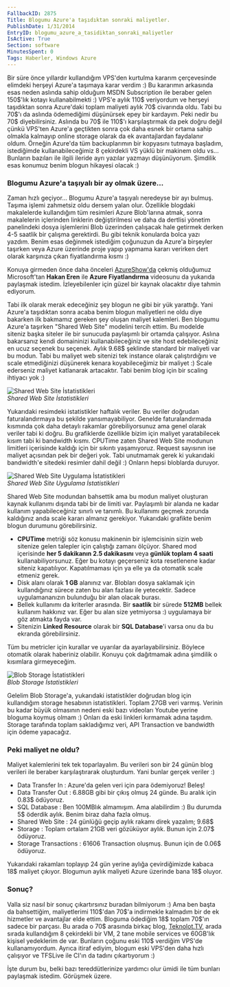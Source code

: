 ```yaml
---
FallbackID: 2875
Title: Blogumu Azure'a taşıdıktan sonraki maliyetler.
PublishDate: 1/31/2014
EntryID: blogumu_azure_a_tasidiktan_sonraki_maliyetler
IsActive: True
Section: software
MinutesSpent: 0
Tags: Haberler, Windows Azure
---
```

Bir süre önce yıllardır kullandığım VPS'den kurtulma kararım
çerçevesinde elimdeki herşeyi Azure'a taşımaya karar verdim :) Bu
kararımın arkasında esas neden aslında sahip olduğum MSDN Subscription
ile beraber gelen 150\$'lık kotayı kullanabilmekti :) VPS'e aylık 110\$
veriyordum ve herşeyi taşıdıktan sonra Azure'daki toplam maliyeti aylık
70\$ civarında oldu. Tabi bu 70\$'ı da aslında ödemediğimi düşünürsek
epey bir kardayım. Peki nedir bu 70\$ diyebilirsiniz. Aslında bu 70\$
ile 110\$'ı karşılaştırmak da pek doğru değil çünkü VPS'ten Azure'a
geçtikten sonra çok daha esnek bir ortama sahip olmakla kalmayıp online
storage olarak da ek avantajlardan faydalanır oldum. Örneğin Azure'da
tüm backuplarımın bir kopyasını tutmaya başladım, istediğimde
kullanabileceğimiz 8 çekirdekli VS yüklü bir makinem oldu vs... Bunların
bazıları ile ilgili ileride ayrı yazılar yazmayı düşünüyorum. Şimdilik
esas konumuz benim blogun hikayesi olacak :)

### Blogumu Azure'a taşıyalı bir ay olmak üzere...

Zaman hızlı geçiyor... Blogumu Azure'a taşıyalı neredeyse bir ayı
bulmuş. Taşıma işlemi zahmetsiz oldu dersem yalan olur. Özellikle
blogdaki makalelerde kullandığım tüm resimleri Azure Blob'larına atmak,
sonra makalelerin içlerinden linklerin değiştirilmesi ve daha da
dertlisi yönetim panelindeki dosya işlemlerini Blob üzerinden çalışacak
hale getirmek derken 4-5 saatlik bir çalışma gerektirdi. Bu gibi teknik
konularda bolca yazı yazdım. Benim esas değinmek istediğim çoğunuzun da
Azure'a birşeyler taşırken veya Azure üzerinde proje yapıp yapmama
kararı verirken dert olarak karşınıza çıkan fiyatlandırma kısmı :)

Konuya girmeden önce daha önceleri
[AzureShow'da](http://www.azureshow.com) çekmiş olduğumuz Microsoft'tan
**Hakan Eren** ile **Azure Fiyatlandırma** videosunu da yukarıda
paylaşmak istedim. İzleyebilenler için güzel bir kaynak olacaktır diye
tahmin ediyorum.

Tabi ilk olarak merak edeceğiniz şey blogun ne gibi bir yük yarattığı.
Yani Azure'a taşıdıktan sonra acaba benim blogun maliyetleri ne oldu
diye bakarken ilk bakmamız gereken şey oluşan maliyet kalemleri. Ben
blogumu Azure'a taşırken "Shared Web Site" modelini tercih ettim. Bu
modelde siteniz başka siteler ile bir sunucuda paylaşımlı bir ortamda
çalışıyor. Aslına bakarsanız kendi domaininizi kullanabileceğiniz ve
site host edebileceğiniz en ucuz seçenek bu seçenek. Aylık 9.68\$
şeklinde standard bir maliyeti var bu modun. Tabi bu maliyet web
sitenizi tek instance olarak çalıştırdığını ve scale etmediğinizi
düşünerek kenara koyabileceğimiz bir maliyet :) Scale ederseniz maliyet
katlanarak artacaktır. Tabi benim blog için bir scaling ihtiyacı yok :)

![Shared Web Site
İstatistikleri](http://cdn.daron.yondem.com/assets/2875/stat1.gif)\
*Shared Web Site İstatistikleri*

Yukarıdaki resimdeki istatistikler haftalık veriler. Bu veriler doğrudan
faturalandırmaya bu şekilde yansımayabiliyor. Genelde faturalandırmada
kısmında çok daha detaylı rakamlar görebiliyorsunuz ama genel olarak
veriler tabi ki doğru. Bu grafiklerde özellikle bizim için maliyet
yaratabilecek kısım tabi ki bandwidth kısmı. CPUTime zaten Shared Web
Site modunun limitleri içerisinde kaldığı için bir sıkıntı yaşamıyoruz.
Request sayısının ise maliyet açısından pek bir değeri yok. Tabi
unutmamak gerek ki yukarıdaki bandwidth'e sitedeki resimler dahil değil
:) Onların hepsi bloblarda duruyor.

![Shared Web Site Uygulama
İstatistikleri](http://cdn.daron.yondem.com/assets/2875/stat3.gif)\
*Shared Web Site Uygulama İstatistikleri*

Shared Web Site modundan bahsettik ama bu modun maliyet oluşturan kaynak
kullanımı dışında tabi bir de limiti var. Paylaşımlı bir alanda ne kadar
kullanım yapabileceğiniz sınırlı ve tanımlı. Bu kullanımı geçmek zorunda
kaldığınız anda scale kararı almanız gerekiyor. Yukarıdaki grafikte
benim blogun durumunu görebilirsiniz.

-   **CPUTime** metriği söz konusu makinenin bir işlemcisinin sizin web
    sitenize gelen talepler için çalıştığı zamanı ölçüyor. Shared mod
    içerisinde **her 5 dakikanın 2.5 dakikasını** veya **günlük toplam 4
    saati** kullanabiliyorsunuz. Eğer bu kotayı geçerseniz kota
    resetlenene kadar siteniz kapatılıyor. Kapatılmaması için ya elle ya
    da otomatik scale etmeniz gerek.
-   Disk alanı olarak **1 GB** alanınız var. Blobları dosya saklamak
    için kullandığınız sürece zaten bu alan fazlası ile yetecektir.
    Sadece uygulamananızın bulunduğu bir alan olacak burası.
-   Bellek kullanımı da kriterler arasında. Bir **saatlik** bir sürede
    **512MB** bellek kullanım hakkınız var. Eğer bu alan size yetmiyorsa
    :) uygulamaya bir göz atmakta fayda var.
-   Sitenizin **Linked Resource** olarak bir **SQL Database**'i varsa
    onu da bu ekranda görebilirsiniz.

Tüm bu metricler için kurallar ve uyarılar da ayarlayabilirsiniz.
Böylece otomatik olarak haberiniz olabilir. Konuyu çok dağıtmamak adına
şimdilik o kısımlara girmeyeceğim.

![Blob Storage
İstatistikleri](http://cdn.daron.yondem.com/assets/2875/stat2.gif)\
*Blob Storage İstatistikleri*

Gelelim Blob Storage'a, yukarıdaki istatistikler doğrudan blog için
kullandığım storage hesabının istatistikleri. Toplam 27GB veri varmış.
Verinin bu kadar büyük olmasının nedeni eski bazı videoları Youtube
yerine bloguma koymuş olmam :) Onları da eski linkleri kırmamak adına
taşıdım. Storage tarafında toplam sakladığımız veri, API Transaction ve
bandwidth için ödeme yapacağız.

### Peki maliyet ne oldu?

Maliyet kalemlerini tek tek toparlayalım. Bu verileri son bir 24 günün
blog verileri ile beraber karşılaştırarak oluşturdum. Yani bunlar gerçek
veriler :)

-   Data Transfer In : Azure'da gelen veri için para ödemiyoruz! Beleş!
-   Data Transfer Out : 6.88GB gibi bir çıkış olmuş 24 günde. Bu aralık
    için 0.83\$ ödüyoruz.
-   SQL Database : Ben 100MBlık almamışım. Ama alabilirdim :) Bu durumda
    5\$ öderdik aylık. Benim biraz daha fazla olmuş.
-   Shared Web Site : 24 günlüğü geçip aylık rakamı direk yazalım;
    9.68\$
-   Storage : Toplam ortalam 21GB veri gözüküyor aylık. Bunun için
    2.07\$ ödüyoruz.
-   Storage Transactions : 61606 Transaction oluşmuş. Bunun için de
    0.06\$ ödüyoruz.

Yukarıdaki rakamları toplayıp 24 gün yerine aylığa çevirdiğimizde kabaca
18\$ maliyet çıkıyor. Blogumun aylık maliyeti Azure üzerinde bana 18\$
oluyor.

### Sonuç?

Valla siz nasıl bir sonuç çıkartırsınız buradan bilmiyorum :) Ama ben
başta da bahsettiğim, maliyetlerimi 110\$'dan 70\$'a indirmekle kalmadım
bir de ek hizmetler ve avantajlar elde ettim. Bloguma ödediğim 18\$
toplam 70\$'ın sadece bir parçası. Bu arada o 70\$ arasında birkaç blog,
[Teknolot.TV](http://www.teknolot.tv), arada sırada kullandığım 8
çekirdekli bir VM, 2 tane mobile services ve 60GB'lık kişisel yedeklerim
de var. Bunların çoğunu eski 110\$ verdiğim VPS'de kullanamıyordum.
Ayrıca itiraf ediyim, blogum eski VPS'den daha hızlı çalışıyor ve
TFSLive ile CI'ın da tadını çıkartıyorum :)

İşte durum bu, belki bazı tereddütlerinize yardımcı olur ümidi ile tüm
bunları paylaşmak istedim. Görüşmek üzere.


